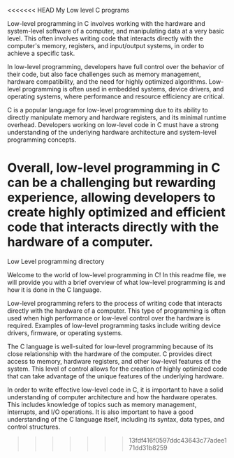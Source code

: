 <<<<<<< HEAD
My Low level C programs


Low-level programming in C involves working with the hardware and system-level software of a computer, and manipulating data at a very basic level. This often involves writing code that interacts directly with the computer's memory, registers, and input/output systems, in order to achieve a specific task.

In low-level programming, developers have full control over the behavior of their code, but also face challenges such as memory management, hardware compatibility, and the need for highly optimized algorithms. Low-level programming is often used in embedded systems, device drivers, and operating systems, where performance and resource efficiency are critical.

C is a popular language for low-level programming due to its ability to directly manipulate memory and hardware registers, and its minimal runtime overhead. Developers working on low-level code in C must have a strong understanding of the underlying hardware architecture and system-level programming concepts.

Overall, low-level programming in C can be a challenging but rewarding experience, allowing developers to create highly optimized and efficient code that interacts directly with the hardware of a computer.
=======
Low Level programming directory

Welcome to the world of low-level programming in C! In this readme file, we will provide you with a brief overview of what low-level programming is and how it is done in the C language.

Low-level programming refers to the process of writing code that interacts directly with the hardware of a computer. This type of programming is often used when high performance or low-level control over the hardware is required. Examples of low-level programming tasks include writing device drivers, firmware, or operating systems.

The C language is well-suited for low-level programming because of its close relationship with the hardware of the computer. C provides direct access to memory, hardware registers, and other low-level features of the system. This level of control allows for the creation of highly optimized code that can take advantage of the unique features of the underlying hardware.

In order to write effective low-level code in C, it is important to have a solid understanding of computer architecture and how the hardware operates. This includes knowledge of topics such as memory management, interrupts, and I/O operations. It is also important to have a good understanding of the C language itself, including its syntax, data types, and control structures.






>>>>>>> 13fdf416f0597ddc43643c77adee171dd31b8259
